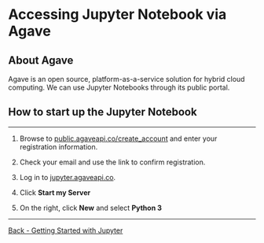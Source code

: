 # Accessing Jupyter Notebook via Agave

## About Agave

 Agave is an open source, platform-as-a-service solution for hybrid cloud computing.  We can use Jupyter Notebooks through its public portal.
 

## How to start up the Jupyter Notebook

---
1. Browse to [public.agaveapi.co/create_account](https://public.agaveapi.co/create_account) and enter your registration information.

2. Check your email and use the link to confirm registration.

3. Log in to [jupyter.agaveapi.co](https://jupyter.agaveapi.co).

4. Click **Start my Server**

5. On the right, click **New** and select **Python 3**

---
[Back - Getting Started with Jupyter](intro_to_python_011_jupyter.md)

